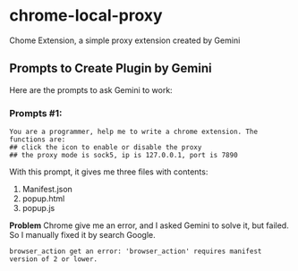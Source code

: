 # chrome-local-proxy
Chome Extension, a simple proxy extension created by Gemini

## Prompts to Create Plugin by Gemini
Here are the prompts to ask Gemini to work:

### Prompts #1:
```
You are a programmer, help me to write a chrome extension. The functions are:
## click the icon to enable or disable the proxy
## the proxy mode is sock5, ip is 127.0.0.1, port is 7890
```

With this prompt, it gives me three files with contents:
1. Manifest.json
2. popup.html
3. popup.js

**Problem**
Chrome give me an error, and I asked Gemini to solve it, but failed. So I manually fixed it by search Google.
```
browser_action get an error: 'browser_action' requires manifest version of 2 or lower.
```